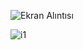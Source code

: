 
![Ekran Alıntısı](https://github.com/erolcum/Stateless/assets/110387801/6074f94e-8b5e-4918-a429-9c61b54dd6de)<br>


![i1](https://github.com/erolcum/Stateless/assets/110387801/da778552-f3f6-49b2-8722-d78f504e5722)
